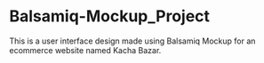 # Balsamiq-Mockup_Project
This is a user interface design made using Balsamiq Mockup for an ecommerce website named Kacha Bazar. 
